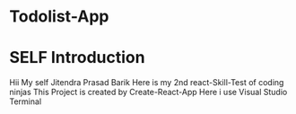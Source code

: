 # Todolist-App
#  SELF Introduction
Hii My self Jitendra Prasad Barik
 Here is my 2nd react-Skill-Test of coding ninjas 
 This Project is created by Create-React-App
 Here i use Visual Studio Terminal
